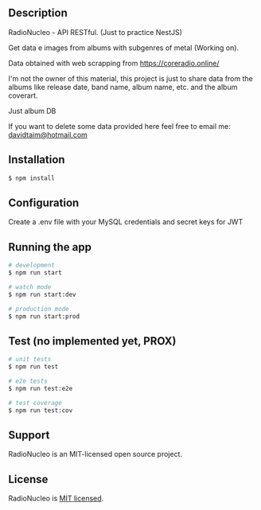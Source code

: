 ## Description

RadioNucleo - API RESTful. (Just to practice NestJS)

Get data e images from albums with subgenres of metal (Working on).

Data obtained with web scrapping from https://coreradio.online/

I'm not the owner of this material, this project is just to share data from the albums like release date, band name, album name, etc. and the album coverart.

Just album DB

If you want to delete some data provided here feel free to email me: davidtaim@hotmail.com

## Installation

```bash
$ npm install
```
## Configuration
Create a .env file with your MySQL credentials and secret keys for JWT

## Running the app

```bash
# development
$ npm run start

# watch mode
$ npm run start:dev

# production mode
$ npm run start:prod
```

## Test (no implemented yet, PROX)

```bash
# unit tests
$ npm run test

# e2e tests
$ npm run test:e2e

# test coverage
$ npm run test:cov
```

## Support

RadioNucleo is an MIT-licensed open source project.

## License

RadioNucleo is [MIT licensed](LICENSE).
